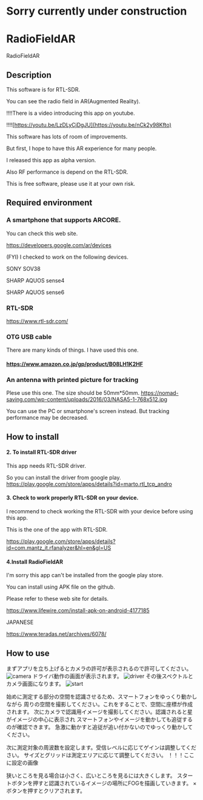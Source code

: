 # Sorry currently under construction 

# RadioFieldAR
RadioFieldAR


## Description

This software is for RTL-SDR.

You can see the radio field in AR(Augmented Reality).

!!!!There is a video introducing this app on youtube.

!!!![https://youtu.be/LzDLyCjDgJU](https://youtu.be/nCk2y98Kfto)

This software has lots of room of improvements.

But first, I hope to have this AR experience for many people.

I released this app as alpha version.

Also RF performance is depend on the RTL-SDR.

This is free software, please use it at your own risk.

## Required environment
### A smartphone that supports ARCORE.

You can check this web site.

https://developers.google.com/ar/devices

(FYI) I checked to work on the following devices.

SONY SOV38

SHARP AQUOS sense4

SHARP AQUOS sense6

### RTL-SDR

https://www.rtl-sdr.com/
  
### OTG USB cable

There are many kinds of things. I have used this one.
  
#### https://www.amazon.co.jp/gp/product/B08LH1K2HF

### An antenna with printed picture for tracking

Plese use this one. The size should be 50mm*50mm.
https://nomad-saving.com/wp-content/uploads/2016/03/NASA5-1-768x512.jpg

You can use the PC or smartphone's screen instead.
But tracking performance may be decreased.

## How to install

#### 2. To install RTL-SDR driver
This app needs RTL-SDR driver.

So you can install the driver from google play.
https://play.google.com/store/apps/details?id=marto.rtl_tcp_andro

#### 3. Check to work properly RTL-SDR on your device.

I recommend to check working the RTL-SDR with your device before using this app.

This is the one of the app with RTL-SDR.

https://play.google.com/store/apps/details?id=com.mantz_it.rfanalyzer&hl=en&gl=US

#### 4.Install RadioFieldAR
I'm sorry this app can't be installed from the google play store.

You can install using APK file on the github.

Please refer to these web site for details.

https://www.lifewire.com/install-apk-on-android-4177185

JAPANESE

https://www.teradas.net/archives/6078/

## How to use
まずアプリを立ち上げるとカメラの許可が表示されるので許可してください。
![camera](https://user-images.githubusercontent.com/83148498/204124012-45b7cf8f-7b43-4d71-851c-9e543337242a.png)
ドライバ動作の画面が表示されます。
![driver](https://user-images.githubusercontent.com/83148498/204123991-405e173d-08d5-4dd8-9066-01b051b10d35.png)
その後スペクトルとカメラ画面になります。
![start](https://user-images.githubusercontent.com/83148498/204124115-36458705-b78a-47de-9927-84aa036e719e.png)


始めに測定する部分の空間を認識させるため、スマートフォンをゆっくり動かしながら
周りの空間を撮影してください。これをすることで、空間に座標が作成されます。
次にカメラで認識用イメージを撮影してください。認識されると星がイメージの中心に表示され
スマートフォンやイメージを動かしても追従するのが確認できます。
急激に動かすと追従が追い付かないのでゆっくり動かしてください。

次に測定対象の周波数を設定します。受信レベルに応じてゲインは調整してください。
サイズとグリッドは測定エリアに応じて調整してください。
！！！ここに設定の画像

狭いところを見る場合は小さく、広いところを見るには大きくします。
スタートボタンを押すと認識されているイメージの場所にFOGを描画していきます。
×ボタンを押すとクリアされます。






